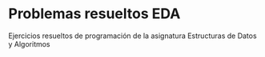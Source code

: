 # Problemas resueltos EDA
 Ejercicios resueltos de programación de la asignatura Estructuras de Datos y Algoritmos
